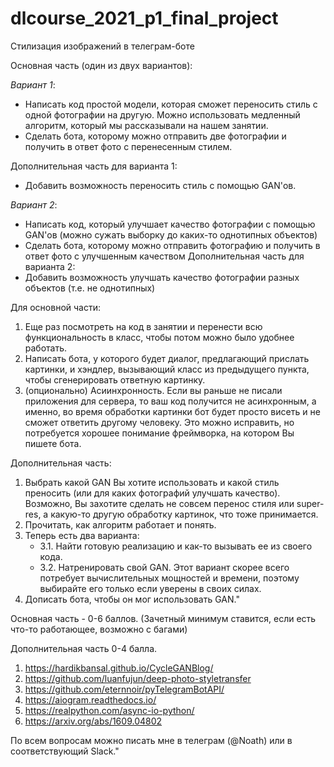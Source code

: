 # dlcourse_2021_p1_final_project

Стилизация изображений в телеграм-боте 

Основная часть (один из двух вариантов): 

*Вариант 1*:
- Написать код простой модели, которая сможет переносить стиль с одной фотографии на другую. Можно использовать медленный алгоритм, который мы рассказывали на нашем занятии.
- Сделать бота, которому можно отправить две фотографии и получить в ответ фото с перенесенным стилем.

Дополнительная часть для варианта 1: 
- Добавить возможность переносить стиль с помощью GAN'ов. 

*Вариант 2*:
- Написать код, который улучшает качество фотографии с помощью GAN'ов (можно сужать выборку до каких-то однотипных объектов)
- Сделать бота, которому можно отправить фотографию и получить в ответ фото с улучшенным качеством
Дополнительная часть для варианта 2:
- Добавить возможность улучшать качество фотографии разных объектов (т.е. не однотипных)
  
Для основной части:
1) Еще раз посмотреть на код в занятии и перенести всю функциональность в класс, чтобы потом можно было удобнее работать.
2) Написать бота, у которого будет диалог, предлагающий прислать картинки, и хэндлер, вызывающий класс из предыдущего пункта, чтобы сгенерировать ответную картинку.
3) (опционально) Асиинхронность. Если вы раньше не писали приложения для сервера, то ваш код получится не асинхронным, а именно, во время обработки картинки бот будет просто висеть и не сможет ответить другому человеку. Это можно исправить, но потребуется хорошее понимание фреймворка, на котором Вы пишете бота.

Дополнительная часть:
1. Выбрать какой GAN Вы хотите использовать и какой стиль преносить (или для каких фотографий улучшать качество). Возможно, Вы захотите сделать не совсем перенос стиля или super-res, а какую-то другую обработку картинок, что тоже принимается.
2. Прочитать, как алгоритм работает и понять.
3. Теперь есть два варианта:
   * 3.1. Найти готовую реализацию и как-то вызывать ее из своего кода.
   * 3.2. Натренировать свой GAN. Этот вариант скорее всего потребует вычислительных мощностей и времени, поэтому выбирайте его только если уверены в своих силах. 
4. Дописать бота, чтобы он мог использовать GAN."	

Основная часть - 0-6 баллов.
(Зачетный минимум ставится, если есть что-то работающее, возможно с багами)

Дополнительная часть 0-4 балла.
   

1. https://hardikbansal.github.io/CycleGANBlog/
2. https://github.com/luanfujun/deep-photo-styletransfer
3. https://github.com/eternnoir/pyTelegramBotAPI/
4. https://aiogram.readthedocs.io/
5. https://realpython.com/async-io-python/
6. https://arxiv.org/abs/1609.04802

По всем вопросам можно писать мне в телеграм (@Noath) или в соответствующий Slack."